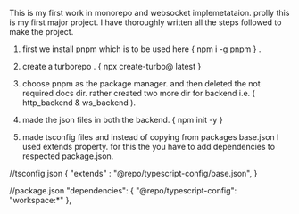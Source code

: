 This is my first work in monorepo and websocket implemetataion. prolly this is my first major project. I have thoroughly written all the steps followed to make the project.

1. first we install pnpm which is to be used here { npm i -g pnpm } .

2. create a turborepo . { npx create-turbo@ latest }

3. choose pnpm as the package manager. and then deleted the not required docs dir. rather created two more dir for backend i.e. ( http_backend & ws_backend ).

4. made the json files in both the backend. { npm init -y }

5. made tsconfig files and instead of copying from packages base.json I used extends property. for this the you have to add dependencies to respected package.json.

//tsconfig.json
{
    "extends" : "@repo/typescript-config/base.json",
}

//package.json
"dependencies": {
    "@repo/typescript-config": "workspace:*" 
  },

<!-- make sure to pnpm i and click on the hyperlink to check. -->